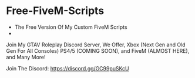# Free-FiveM-Scripts
- The Free Version Of My Custom FiveM Scripts
-
Join My GTAV Roleplay Discord Server, We Offer, Xbox (Next Gen and Old Gen For All Consoles) PS4/5 (COMING SOON), and FiveM (ALMOST HERE), and Many More!

Join The Discord: https://discord.gg/GC99puSKcU
